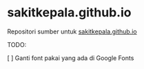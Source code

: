 # sakitkepala.github.io

Repositori sumber untuk [sakitkepala.github.io](https://sakitkepala.github.io)

TODO:

[ ] Ganti font pakai yang ada di Google Fonts
